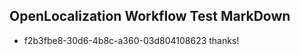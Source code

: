 ## OpenLocalization Workflow Test MarkDown
* f2b3fbe8-30d6-4b8c-a360-03d804108623 thanks!

<!--HONumber=Oct16_HO4-->


